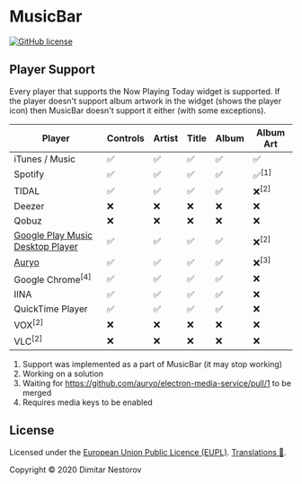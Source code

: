 # MusicBar

[![GitHub license](https://img.shields.io/badge/license-EUPL-blue.svg)](https://github.com/dimitarnestorov/MusicBar/blob/master/LICENSE)

## Player Support

Every player that supports the Now Playing Today widget is supported. If the player doesn't support album artwork in the widget (shows the player icon) then MusicBar doesn't support it either (with some exceptions).

|Player|Controls|Artist|Title|Album|Album Art|
|-|-|-|-|-|-|
|iTunes / Music|✅|✅|✅|✅|✅|
|Spotify|✅|✅|✅|✅|✅<sup>\[1\]</sup>|
|TIDAL|✅|✅|✅|✅|❌<sup>\[2\]</sup>|
|Deezer|❌|❌|❌|❌|❌|
|Qobuz|❌|❌|❌|❌|❌|
|[Google Play Music Desktop Player](https://www.googleplaymusicdesktopplayer.com/)|✅|✅|✅|✅|❌<sup>\[2\]</sup>|
|[Auryo](https://auryo.com/)|✅|✅|✅|✅|❌<sup>\[3\]</sup>|
|Google Chrome<sup>\[4\]</sup>|✅|✅|✅|✅|❌|
|IINA|✅|✅|✅|✅|❌|
|QuickTime Player|✅|✅|✅|✅|❌|
|VOX<sup>\[2\]</sup>|❌|❌|❌|❌|❌|
|VLC<sup>\[2\]</sup>|❌|❌|❌|❌|❌|

1. Support was implemented as a part of MusicBar (it may stop working)
1. Working on a solution
1. Waiting for https://github.com/auryo/electron-media-service/pull/1 to be merged
1. Requires media keys to be enabled

## License

Licensed under the [European Union Public Licence (EUPL)](https://github.com/dimitarnestorov/MusicBar/blob/master/LICENSE). [Translations 🔗](https://joinup.ec.europa.eu/collection/eupl/eupl-text-eupl-12).

Copyright © 2020 Dimitar Nestorov
